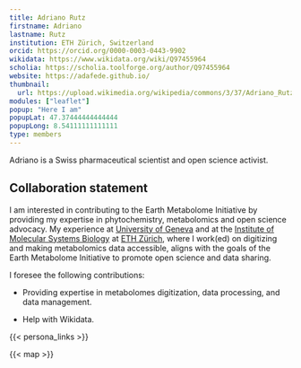 ```yaml
---
title: Adriano Rutz
firstname: Adriano
lastname: Rutz
institution: ETH Zürich, Switzerland
orcid: https://orcid.org/0000-0003-0443-9902
wikidata: https://www.wikidata.org/wiki/Q97455964
scholia: https://scholia.toolforge.org/author/Q97455964
website: https://adafede.github.io/
thumbnail:
  url: https://upload.wikimedia.org/wikipedia/commons/3/37/Adriano_Rutz.jpg
modules: ["leaflet"]
popup: "Here I am"
popupLat: 47.37444444444444
popupLong: 8.54111111111111
type: members
---
```


Adriano is a Swiss pharmaceutical scientist and open science activist.

## Collaboration statement

I am interested in contributing to the Earth Metabolome Initiative by providing my expertise in phytochemistry, metabolomics and open science advocacy. My experience at [University of Geneva](https://www.wikidata.org/wiki/Q503473) and at the [Institute of Molecular Systems Biology](https://www.wikidata.org/wiki/Q115117760) at [ETH Zürich](https://www.wikidata.org/wiki/Q11942), where I work(ed) on digitizing and making metabolomics data accessible, aligns with the goals of the Earth Metabolome Initiative to promote open science and data sharing.

I foresee the following contributions:

- Providing expertise in metabolomes digitization, data processing, and data management.

- Help with Wikidata.

{{< persona_links >}}

{{< map >}}
